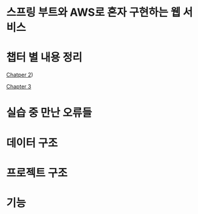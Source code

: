 # 스프링 부트와 AWS로 혼자 구현하는 웹 서비스

# 챕터 별 내용 정리

[Chatper 2](https://github.com/5nam/practice/blob/master/%EC%8A%A4%ED%94%84%EB%A7%81%20%EB%B6%80%ED%8A%B8%EC%99%80%20AWS%EB%A1%9C%20%ED%98%BC%EC%9E%90%20%EA%B5%AC%ED%98%84%ED%95%98%EB%8A%94%20%EC%9B%B9%20%EC%84%9C%EB%B9%84%EC%8A%A4%204c499331bfae489784df4789a76f1cf0/Chatper%202%20b4c7db25fda04b4d86caf5dea300131e.md))

[Chapter 3](https://github.com/5nam/practice/blob/master/%EC%8A%A4%ED%94%84%EB%A7%81%20%EB%B6%80%ED%8A%B8%EC%99%80%20AWS%EB%A1%9C%20%ED%98%BC%EC%9E%90%20%EA%B5%AC%ED%98%84%ED%95%98%EB%8A%94%20%EC%9B%B9%20%EC%84%9C%EB%B9%84%EC%8A%A4%204c499331bfae489784df4789a76f1cf0/Chapter%203%2080eea184dd994bd2a732a5c6e3947b3a.md)

# 실습 중 만난 오류들

# 데이터 구조

# 프로젝트 구조

# 기능
